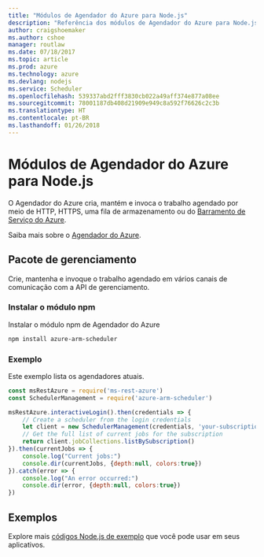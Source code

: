 ```yaml
---
title: "Módulos de Agendador do Azure para Node.js"
description: "Referência dos módulos de Agendador do Azure para Node.js"
author: craigshoemaker
ms.author: cshoe
manager: routlaw
ms.date: 07/18/2017
ms.topic: article
ms.prod: azure
ms.technology: azure
ms.devlang: nodejs
ms.service: Scheduler
ms.openlocfilehash: 539337abd2fff3830cb022a49aff374e877a08ee
ms.sourcegitcommit: 78001187db408d21909e949c8a592f76626c2c3b
ms.translationtype: HT
ms.contentlocale: pt-BR
ms.lasthandoff: 01/26/2018
---
```

# <a name="azure-scheduler-modules-for-nodejs"></a>Módulos de Agendador do Azure para Node.js

O Agendador do Azure cria, mantém e invoca o trabalho agendado por meio de HTTP, HTTPS, uma fila de armazenamento ou do [Barramento de Serviço do Azure](/azure/service-bus-messaging/service-bus-messaging-overview).

Saiba mais sobre o [Agendador do Azure](/azure/scheduler/scheduler-intro).

## <a name="management-package"></a>Pacote de gerenciamento

Crie, mantenha e invoque o trabalho agendado em vários canais de comunicação com a API de gerenciamento.

### <a name="install-the-npm-module"></a>Instalar o módulo npm

Instalar o módulo npm de Agendador do Azure

```bash
npm install azure-arm-scheduler
```

### <a name="example"></a>Exemplo

Este exemplo lista os agendadores atuais.

```javascript
const msRestAzure = require('ms-rest-azure')
const SchedulerManagement = require('azure-arm-scheduler')

msRestAzure.interactiveLogin().then(credentials => {
    // Create a scheduler from the login credentials
    let client = new SchedulerManagement(credentials, 'your-subscription-id')
    // Get the full list of current jobs for the subscription
    return client.jobCollections.listBySubscription()
}).then(currentJobs => {
    console.log("Current jobs:")
    console.dir(currentJobs, {depth:null, colors:true})
}).catch(error => {
    console.log("An error occurred:")
    console.dir(error, {depth:null, colors:true})
})
```

## <a name="samples"></a>Exemplos

Explore mais [códigos Node.js de exemplo](https://azure.microsoft.com/resources/samples/?platform=nodejs) que você pode usar em seus aplicativos.

